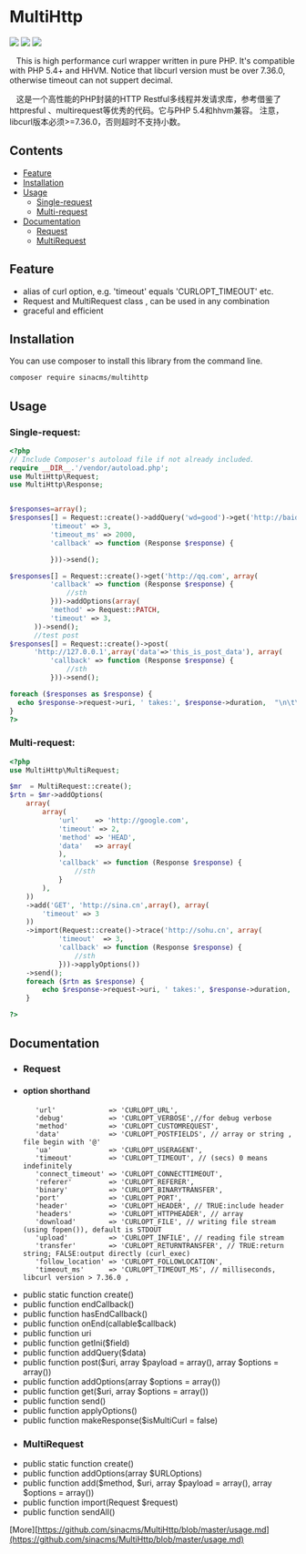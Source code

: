 # MultiHttp

[![](https://api.travis-ci.org/sinacms/MultiHttp.svg?branch=master)](https://travis-ci.org/sinacms/MultiHttp)
[![](https://scrutinizer-ci.com/g/sinacms/MultiHttp/badges/quality-score.png?b=master)](https://scrutinizer-ci.com/g/sinacms/MultiHttp)
[![](https://scrutinizer-ci.com/g/sinacms/MultiHttp/badges/coverage.png?b=master)](https://scrutinizer-ci.com/g/sinacms/MultiHttp/)
    
    
    This is high performance curl wrapper written in pure PHP.
    It's compatible with PHP 5.4+ and HHVM.
    Notice that libcurl version must be over 7.36.0,  otherwise timeout can not suppert decimal.
    
    这是一个高性能的PHP封装的HTTP Restful多线程并发请求库，参考借鉴了httpresful 、multirequest等优秀的代码。它与PHP 5.4和hhvm兼容。
    注意，libcurl版本必须>=7.36.0，否则超时不支持小数。
    
    


## Contents

 * [Feature](#feature)
 * [Installation](#installation)
 * [Usage](#usage)
   * [Single-request](single-request)
   * [Multi-request](multi-request)
 * [Documentation](#documentation)
   * [Request](#request)
   * [MultiRequest](#multiRequest)
 



    
## Feature
 - alias of curl option, e.g.  'timeout' equals 'CURLOPT_TIMEOUT' etc.
 - Request  and  MultiRequest class  ,  can be used in any combination 
 - graceful and efficient

## Installation

   You can use composer to install this library from the command line.
```bash
composer require sinacms/multihttp
```   

   
## Usage

### Single-request:


```php
<?php
// Include Composer's autoload file if not already included.
require __DIR__.'/vendor/autoload.php';
use MultiHttp\Request;
use MultiHttp\Response;


$responses=array();
$responses[] = Request::create()->addQuery('wd=good')->get('http://baidu.com?', array(
          'timeout' => 3,
          'timeout_ms' => 2000,
          'callback' => function (Response $response) {

          }))->send();

$responses[] = Request::create()->get('http://qq.com', array(
          'callback' => function (Response $response) {
              //sth
          }))->addOptions(array(
          'method' => Request::PATCH,
          'timeout' => 3,
      ))->send();
      //test post
$responses[] = Request::create()->post(
      'http://127.0.0.1',array('data'=>'this_is_post_data'), array(
          'callback' => function (Response $response) {
              //sth
          }))->send();

foreach ($responses as $response) {
  echo $response->request->uri, ' takes:', $response->duration,  "\n\t\n\t";
}
?>
``` 


### Multi-request:
 
```php
<?php
use MultiHttp\MultiRequest;

$mr  = MultiRequest::create();
$rtn = $mr->addOptions(
    array(
        array(
            'url'    => 'http://google.com',
            'timeout' => 2,
            'method' => 'HEAD',
            'data'   => array(
            ),
            'callback' => function (Response $response) {
                //sth
            }
        ),
    ))
    ->add('GET', 'http://sina.cn',array(), array(
        'timeout' => 3
    ))
    ->import(Request::create()->trace('http://sohu.cn', array(
            'timeout'  => 3,
            'callback' => function (Response $response) {
                //sth
            }))->applyOptions())
	->send();
    foreach ($rtn as $response) {
        echo $response->request->uri, ' takes:', $response->duration, ' ', "\n\t\n\t";
    }

?>
``` 

## Documentation 
  * ### Request
   * #### option shorthand
    		'url'             => 'CURLOPT_URL',
    		'debug'           => 'CURLOPT_VERBOSE',//for debug verbose
    		'method'          => 'CURLOPT_CUSTOMREQUEST',
    		'data'            => 'CURLOPT_POSTFIELDS', // array or string , file begin with '@'
    		'ua'              => 'CURLOPT_USERAGENT',
    		'timeout'         => 'CURLOPT_TIMEOUT', // (secs) 0 means indefinitely
    		'connect_timeout' => 'CURLOPT_CONNECTTIMEOUT',
    		'referer'         => 'CURLOPT_REFERER',
    		'binary'          => 'CURLOPT_BINARYTRANSFER',
    		'port'            => 'CURLOPT_PORT',
    		'header'          => 'CURLOPT_HEADER', // TRUE:include header
    		'headers'         => 'CURLOPT_HTTPHEADER', // array
    		'download'        => 'CURLOPT_FILE', // writing file stream (using fopen()), default is STDOUT
    		'upload'          => 'CURLOPT_INFILE', // reading file stream
    		'transfer'        => 'CURLOPT_RETURNTRANSFER', // TRUE:return string; FALSE:output directly (curl_exec)
    		'follow_location' => 'CURLOPT_FOLLOWLOCATION',
    		'timeout_ms'      => 'CURLOPT_TIMEOUT_MS', // milliseconds,  libcurl version > 7.36.0 ,
   
   * public static function create()
   * public function endCallback()
   * public function hasEndCallback()
   * public function onEnd(callable$callback)
   * public function uri
   * public function getIni($field)
   * public function addQuery($data)
   * public function post($uri, array $payload = array(), array $options = array())
   * public function addOptions(array $options = array())
   * public function get($uri, array $options = array())
   * public function send()
   * public function applyOptions()
   * public function makeResponse($isMultiCurl = false)
  * ### MultiRequest
   * public static function create()
   * public function addOptions(array $URLOptions)
   * public function add($method, $uri, array $payload = array(), array $options = array())
   * public function import(Request $request)
   * public function sendAll()


   [More][https://github.com/sinacms/MultiHttp/blob/master/usage.md](https://github.com/sinacms/MultiHttp/blob/master/usage.md)
